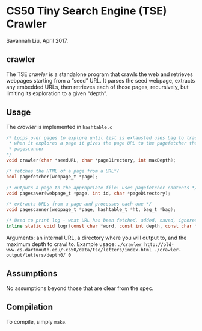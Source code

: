 # CS50 Tiny Search Engine (TSE) Crawler

Savannah Liu, April 2017.

## crawler
The TSE *crawler* is a standalone program that crawls the web and retrieves webpages starting from a “seed” URL. It parses the seed webpage, extracts any embedded URLs, then retrieves each of those pages, recursively, but limiting its exploration to a given “depth”.

## Usage
The *crawler* is implemented in `hashtable.c`

```c
/* Loops over pages to explore until list is exhausted uses bag to track pages to explore, hashtable tracks pages seen
 * when it explores a page it gives the page URL to the pagefetcher then the result to the pagesaver, then to the  
 * pagescanner
*/
void crawler(char *seedURL, char *pageDirectory, int maxDepth);

/* fetches the HTML of a page from a URL*/
bool pagefetcher(webpage_t *page);

/* outputs a page to the appropriate file: uses pagefetcher contents */
void pagesaver(webpage_t *page, int id, char *pageDirectory);

/* extracts URLs from a page and processes each one */
void pagescanner(webpage_t *page, hashtable_t *ht, bag_t *bag);

/* Used to print log - what URL has been fetched, added, saved, ignored, etc. */
inline static void logr(const char *word, const int depth, const char *url);

```

Arguments: an internal URL, a directory where you will output to, and the maximum depth to crawl to.
Example usage:
`./crawler http://old-www.cs.dartmouth.edu/~cs50/data/tse/letters/index.html ./crawler-output/letters/depth0/ 0`

## Assumptions
No assumptions beyond those that are clear from the spec.

## Compilation
To compile, simply `make`.
